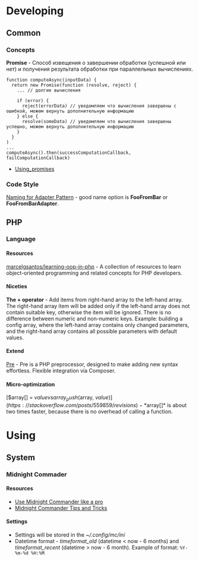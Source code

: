 # Developing
## Common

### Concepts

**Promise** - Cпособ извещения о завершении обработки (успешной или нет) и получения результата обработки при параллельных вычислениях.
```
function computeAsync(inputData) {
  return new Promise(function (resolve, reject) {
    ... // долгие вычисления
    
    if (error) {
      reject(errorData) // уведомляем что вычисления завершены с ошибкой, можем вернуть дополнительную информацию
    } else {
      resolve(someData) // уведомляем что вычисления завершены успешно, можем вернуть дополнительную информацию
    }
  }
)
...
computeAsync().then(successComputationCallback, failComputationCallback)
```
- [Using_promises](https://developer.mozilla.org/en-US/docs/Web/JavaScript/Guide/Using_promises)

### Code Style

[Naming for Adapter Pattern](https://softwareengineering.stackexchange.com/questions/361777/how-to-name-different-components-in-adapter-pattern) - good name option is **FooFromBar** or **FooFromBarAdapter**.  

## PHP

### Language

#### Resources

[marcelgsantos/learning-oop-in-php](https://github.com/marcelgsantos/learning-oop-in-php) - A collection of resources to learn object-oriented programming and related concepts for PHP developers.

#### Niceties

**The + operator** - Add items from right-hand array to the left-hand array. The right-hand array item will be added only if the left-hand array does not contain suitable key, otherwise the item will be ignored. There is no difference between numeric and non-numeric keys.
Example: building a config array, where the left-hand array contains only changed parameters, and the right-hand array contains all possible parameters with default values.

#### Extend

[Pre](https://preprocess.io/) - Pre is a PHP preprocessor, designed to make adding new syntax effortless. Flexible integration via Composer.

#### Micro-optimization
[$array[] = $value vs array_push($array, $value)](https://stackoverflow.com/posts/559859/revisions) - *$array[]* is about two times faster, because there is no overhead of calling a function.

# Using
## System

### Midnight Commader

#### Resources
- [Use Midnight Commander like a pro](http://klimer.eu/2015/05/01/use-midnight-commander-like-a-pro/)
- [Midnight Commander Tips and Tricks](http://www.softpanorama.org/OFM/MC/mc_tips.shtml)

#### Settings
- Settings will be stored in the *~/.config/mc/ini*
- Datetime format - *timeformat_old* (datetime < now - 6 months) and *timeformat_recent* (datetime > now - 6 month). Example of format: `%Y-%m-%d %H:%M`
